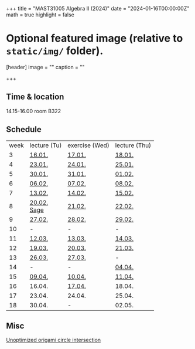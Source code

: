 +++
title = "MAST31005 Algebra II (2024)"
date = "2024-01-16T00:00:00Z"
math = true
highlight = false

# Optional featured image (relative to `static/img/` folder).
[header]
image = ""
caption = ""

+++
## Time & location
14.15-16.00 room B322

## Schedule
<table>
<tr><td>week</td><td>lecture (Tu)</td><td>exercise (Wed)</td><td>lecture (Thu)</td></tr>
<tr><td>3</td>
<td><a href="lecture01.pdf">16.01.</a></td>
<td><a href="exercise_0.pdf">17.01.</a></td>
<td><a href="lecture02.pdf">18.01.</a></td>
</tr>
<tr><td>4</td>
<td><a href="lecture03.pdf">23.01.</a></td>
<td><a href="exercise_1.pdf">24.01.</a></td>
<td><a href="lecture04.pdf">25.01.</a></td>
</tr>
<tr><td>5</td>
<td><a href="lecture05.pdf">30.01.</a></td>
<td><a href="exercise_2.pdf">31.01.</a></td>
<td><a href="lecture06.pdf">01.02.</a></td>
</tr>
<tr><td>6</td>
<td><a href="lecture07.pdf">06.02.</a></td>
<td><a href="exercise_3.pdf">07.02.</a></td>
<td><a href="lecture08.pdf">08.02.</a></td>
</tr>
<tr><td>7</td>
<td><a href="lecture09.pdf">13.02.</a></td>
<td><a href="exercise_4.pdf">14.02.</a></td>
<td><a href="lecture10.pdf">15.02.</a></td>
</tr>
<tr><td>8</td>
<td><a href="lecture11.pdf">20.02.</a><br><a href="lecture11-sage-examples.html">Sage</a></td>
<td><a href="exercise_5.pdf">21.02.</a></td>
<td><a href="lecture12.pdf">22.02.</a></td>
</tr>
<tr><td>9</td>
<td><a href="lecture13.pdf">27.02.</a></td>
<td><a href="exercise_6.pdf">28.02.</a></td>
<td><a href="lecture14.pdf">29.02.</a></td>
</tr>
<tr><td>10</td>
<td>-</td>
<td>-</td>
<td>-</td>
</tr>
<tr><td>11</td>
<td><a href="lecture15.pdf">12.03.</a></td>
<td><a href="exercise_7.pdf">13.03.</a></td>
<td><a href="lecture16.pdf">14.03.</a></td>
</tr>
<tr><td>12</td>
<td><a href="lecture17.pdf">19.03.</a></td>
<td><a href="exercise_8.pdf">20.03.</a></td>
<td><a href="lecture18.pdf">21.03.</a></td>
</tr>
<tr><td>13</td>
<td><a href="lecture19.pdf">26.03.</a></td>
<td><a href="exercise_9.pdf">27.03.</a></td>
<td>-</td>
</tr>
<tr><td>14</td>
<td>-</td>
<td>-</td>
<td><a href="lecture20.pdf">04.04.</a></td>
<tr><td>15</td>
<td><a href="lecture21.pdf">09.04.</a></td>
<td><a href="exercise_10.pdf">10.04.</a></td>
<td><a href="lecture22.pdf">11.04.</a></td>
</tr>
<tr><td>16</td>
<td>16.04.</td>
<td><a href="exercise_11.pdf">17.04.</a></td>
<td>18.04.</td>
</tr>
<tr><td>17</td>
<td>23.04.</td>
<td>24.04.</td>
<td>25.04.</td>
</tr>
<tr><td>18</td>
<td>30.04.</td>
<td>-</td>
<td>02.05.</td>
</tr>
</table>

## Misc
[Unoptimized origami circle intersection](origamicircle.html)
